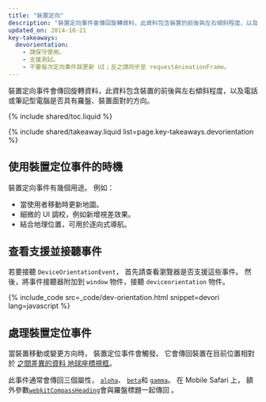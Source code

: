 ```yaml
---
title: "裝置定向"
description: "裝置定向事件會傳回旋轉資料，此資料包含裝置的前後與左右傾斜程度，以及電話或筆記型電腦是否具有羅盤、裝置面對的方向。"
updated_on: 2014-10-21
key-takeaways:
  devorientation: 
    - 請保守使用。
    - 支援測試。
    - 不要每次定向事件就更新 UI；反之請同步至 requestAnimationFrame。
---
```


<p class="intro">
  裝置定向事件會傳回旋轉資料，此資料包含裝置的前後與左右傾斜程度，以及電話或筆記型電腦是否具有羅盤、裝置面對的方向。
</p>

{% include shared/toc.liquid %}

{% include shared/takeaway.liquid list=page.key-takeaways.devorientation %}

## 使用裝置定位事件的時機

裝置定向事件有幾個用途。  例如：

<ul>
  <li>當使用者移動時更新地圖。</li>
  <li>細微的 UI 調校，例如新增視差效果。</li>
  <li>結合地理位置，可用於逐向式導航。</li>
</ul>

## 查看支援並接聽事件

若要接聽 `DeviceOrientationEvent`，
首先請查看瀏覽器是否支援這些事件。  然後，將事件接聽器附加到 `window` 
 物件，接聽 `deviceorientation` 物件。 

{% include_code src=_code/dev-orientation.html snippet=devori lang=javascript %}

## 處理裝置定位事件

當裝置移動或變更方向時，
裝置定位事件會觸發。  它會傳回裝置在目前位置相對於
 <a href="index.html#earth-coordinate-frame"> 之間差異的資料
地球座標視框</a>。

此事件通常會傳回三個屬性，
<a href="index.html#rotation-data">`alpha`</a>、
<a href="index.html#rotation-data">`beta`</a>和
<a href="index.html#rotation-data">`gamma`</a>。  在 Mobile Safari 上，
額外參數<a href="https://developer.apple.com/library/safari/documentation/SafariDOMAdditions/Reference/DeviceOrientationEventClassRef/DeviceOrientationEvent/DeviceOrientationEvent.html">`webkitCompassHeading`</a>會與羅盤標題一起傳回
。


